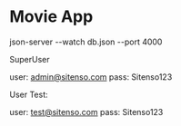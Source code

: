 # Movie App
json-server --watch db.json --port 4000

SuperUser

user: admin@sitenso.com
pass: Sitenso123


User Test:

user: test@sitenso.com
pass: Sitenso123
